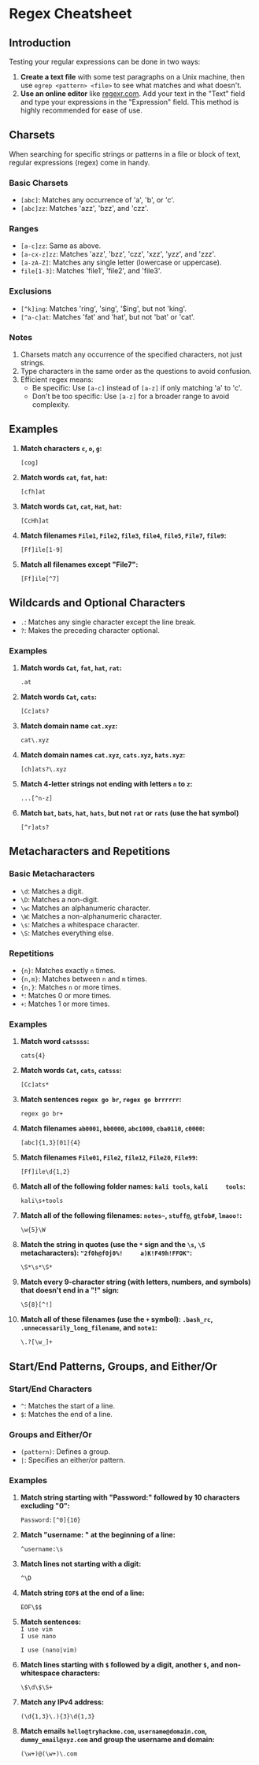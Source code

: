 # Regex Cheatsheet

## Introduction
Testing your regular expressions can be done in two ways:
1. **Create a text file** with some test paragraphs on a Unix machine, then use `egrep <pattern> <file>` to see what matches and what doesn't.
2. **Use an online editor** like [regexr.com](https://regexr.com/). Add your text in the "Text" field and type your expressions in the "Expression" field. This method is highly recommended for ease of use.

## Charsets
When searching for specific strings or patterns in a file or block of text, regular expressions (regex) come in handy.

### Basic Charsets
- `[abc]`: Matches any occurrence of 'a', 'b', or 'c'.
- `[abc]zz`: Matches 'azz', 'bzz', and 'czz'.

### Ranges
- `[a-c]zz`: Same as above.
- `[a-cx-z]zz`: Matches 'azz', 'bzz', 'czz', 'xzz', 'yzz', and 'zzz'.
- `[a-zA-Z]`: Matches any single letter (lowercase or uppercase).
- `file[1-3]`: Matches 'file1', 'file2', and 'file3'.

### Exclusions
- `[^k]ing`: Matches 'ring', 'sing', '$ing', but not 'king'.
- `[^a-c]at`: Matches 'fat' and 'hat', but not 'bat' or 'cat'.

### Notes
1. Charsets match any occurrence of the specified characters, not just strings.
2. Type characters in the same order as the questions to avoid confusion.
3. Efficient regex means:
   - Be specific: Use `[a-c]` instead of `[a-z]` if only matching 'a' to 'c'.
   - Don't be too specific: Use `[a-z]` for a broader range to avoid complexity.

## Examples
1. **Match characters `c`, `o`, `g`:**

   ```regex
   [cog]
   ```

2. **Match words `cat`, `fat`, `hat`:**
   
   ```regex
   [cfh]at
   ```

3. **Match words `Cat`, `cat`, `Hat`, `hat`:**
   ```regex
   [CcHh]at
   ```

4. **Match filenames `File1`, `File2`, `file3`, `file4`, `file5`, `File7`, `file9`:**
   
   ```regex
   [Ff]ile[1-9]
   ```

5. **Match all filenames except "File7":**
   
   ```regex
   [Ff]ile[^7]
   ```


## Wildcards and Optional Characters
- `.`: Matches any single character except the line break.
- `?`: Makes the preceding character optional.

### Examples
1. **Match words `Cat`, `fat`, `hat`, `rat`:**

   ```regex
   .at
   ```

2. **Match words `Cat`, `cats`:**

   ```regex
   [Cc]ats?
   ```

3. **Match domain name `cat.xyz`:**

   ```regex
   cat\.xyz
   ```

4. **Match domain names `cat.xyz`, `cats.xyz`, `hats.xyz`:**

   ```regex
   [ch]ats?\.xyz
   ```

5. **Match 4-letter strings not ending with letters `n` to `z`:**

   ```regex
   ...[^n-z]
   ```

6. **Match `bat`, `bats`, `hat`, `hats`, but not `rat` or `rats` (use the hat symbol)**

   ```regex
   [^r]ats?
   ```   

## Metacharacters and Repetitions
### Basic Metacharacters
- `\d`: Matches a digit.
- `\D`: Matches a non-digit.
- `\w`: Matches an alphanumeric character.
- `\W`: Matches a non-alphanumeric character.
- `\s`: Matches a whitespace character.
- `\S`: Matches everything else.

### Repetitions
- `{n}`: Matches exactly `n` times.
- `{n,m}`: Matches between `n` and `m` times.
- `{n,}`: Matches `n` or more times.
- `*`: Matches 0 or more times.
- `+`: Matches 1 or more times.

### Examples
1. **Match word `catssss`:**

   ```regex
   cats{4}
   ```

2. **Match words `Cat`, `cats`, `catsss`:**

   ```regex
   [Cc]ats*
   ```

3. **Match sentences `regex go br`, `regex go brrrrrr`:**

   ```regex
   regex go br+
   ```

4. **Match filenames `ab0001`, `bb0000`, `abc1000`, `cba0110`, `c0000`:**

   ```regex
   [abc]{1,3}[01]{4}
   ```

5. **Match filenames `File01`, `File2`, `file12`, `File20`, `File99`:**

   ```regex
   [Ff]ile\d{1,2}
   ```

6. **Match all of the following folder names: `kali tools`, `kali     tools`:**

   ```regex
   kali\s+tools
   ```

7. **Match all of the following filenames: `notes~`, `stuff@`, `gtfob#`, `lmaoo!`:**

   ```regex
   \w{5}\W
   ```

8. **Match the string in quotes (use the `*` sign and the `\s`, `\S` metacharacters): `"2f0h@f0j0%!     a)K!F49h!FFOK"`:**
   
   ```regex
   \S*\s*\S*
   ```

9. **Match every 9-character string (with letters, numbers, and symbols) that doesn't end in a "!" sign:**
   
   ```regex
   \S{8}[^!]
   ```

10. **Match all of these filenames (use the `+` symbol): `.bash_rc`, `.unnecessarily_long_filename`, and `note1`:**
   
    ```regex
    \.?[\w_]+
    ```

## Start/End Patterns, Groups, and Either/Or
### Start/End Characters
- `^`: Matches the start of a line.
- `$`: Matches the end of a line.

### Groups and Either/Or
- `(pattern)`: Defines a group.
- `|`: Specifies an either/or pattern.

### Examples
1. **Match string starting with "Password:" followed by 10 characters excluding "0":**

   ```regex
   Password:[^0]{10}
   ```

2. **Match "username: " at the beginning of a line:**

   ```regex
   ^username:\s
   ```

3. **Match lines not starting with a digit:**

   ```regex
   ^\D
   ```

4. **Match string `EOF$` at the end of a line:**

   ```regex
   EOF\$$
   ```

5. **Match sentences:**                                                                                                                                                        
   `I use vim`                                                                                                                                                                                          
   `I use nano`

   ```regex
   I use (nano|vim)
   ```

7. **Match lines starting with `$` followed by a digit, another `$`, and non-whitespace characters:**

   ```regex
   \$\d\$\S+
   ```

8. **Match any IPv4 address:**

   ```regex
   (\d{1,3}\.){3}\d{1,3}
   ```

9. **Match emails `hello@tryhackme.com`, `username@domain.com`, `dummy_email@xyz.com` and group the username and domain:**
   
   ```regex
   (\w+)@(\w+)\.com
   ```

